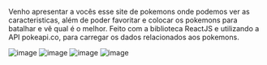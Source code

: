 Venho apresentar a vocês esse site de pokemons onde podemos ver as caracteristicas, além de poder favoritar e colocar os pokemons para batalhar e vê qual é o melhor.
Feito com a biblioteca ReactJS e utilizando a API pokeapi.co, para carregar os dados relacionados aos pokemons.

![image](https://user-images.githubusercontent.com/88516203/184998292-423918b0-84cd-49f0-8aec-fd87ee3e339e.png)
![image](https://user-images.githubusercontent.com/88516203/184998303-2c85ebce-4820-4f7e-9bd2-f02a76321143.png)
![image](https://user-images.githubusercontent.com/88516203/184998314-11396f8f-599c-4f64-8550-e51c6d870628.png)
![image](https://user-images.githubusercontent.com/88516203/184998319-65b07450-1aa0-47b2-a244-4763e2ee8521.png)

